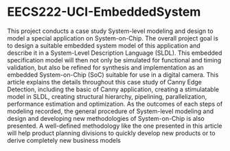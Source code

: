 # EECS222-UCI-EmbeddedSystem
This project conducts a case study System-level modeling and design to model a special application on System-on-Chip. The overall project goal is to design a suitable embedded system model of this application and describe it in a System-Level Description Language (SLDL). This embedded specification model will then not only be simulated for functional and timing validation, but also be refined for synthesis and implementation as an embedded System-on-Chip (SoC) suitable for use in a digital camera. This article explains the details throughout this case study of Canny Edge Detection, including the basic of Canny application, creating a stimulatable model in SLDL, creating structural hierarchy, pipelining, parallelization, performance estimation and optimization. As the outcomes of each steps of modeling recorded, the general procedure of System-level modeling and design and developing new methodologies of System-on-Chip is also presented. A well-defined methodology like the one presented in this article will help product planning divisions to quickly develop new products or to derive completely new business models
